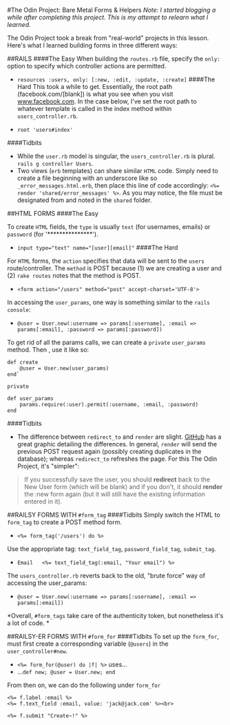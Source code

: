 #The Odin Project:  Bare Metal Forms & Helpers
*Note: I started blogging a while after completing this project. This is my attempt to relearn what I learned.*

The Odin Project took a break from "real-world" projects in this lesson. Here's what I learned building forms in three different ways:

##RAILS
####The Easy
When building the `routes.rb` file, specify the `only:` option to specify which controller actions are permitted.

*	`resources :users, only: [:new, :edit, :update, :create]`
####The Hard
This took a while to get. Essentially, the root path (facebook.com/[blank]) is what you see when you visit www.facebook.com. In the case below, I've set the root path to whatever template is called in the index method within `users_controller.rb`.

*	`root 'users#index'`

####Tidbits
*	While the `user.rb` model is singular, the `users_controller.rb` is plural. `rails g controller Users`.
*	Two views (`erb` templates) can share similar `HTML` code. Simply need to create a file beginning with an underscore like so `_error_messages.html.erb`, then place this line of code accordingly: 
	`<%= render 'shared/error_messages' %>`. As you may notice, the file must be designated  from and noted in the `shared` folder.

##HTML FORMS
####The Easy

To create `HTML` fields, the `type` is usually `text` (for usernames, emails) or `password` (for '***************').

*	`input type="text" name="[user][email]"`
####The Hard

For `HTML` forms,  the `action` specifies that data will be sent to the `users` route/controller. The `method` is POST because  (1) we are creating a user and (2) `rake routes` notes that the method is POST. 

*	`<form action="/users" method="post" accept-charset='UTF-8'>`

In accessing the `user_params`, one way is something similar to the `rails console`:

*	`@user = User.new(:username => params[:username], :email => params[:email], :password => params[:password])`

To get rid of all the params calls, we can create a `private` `user_params` method. Then , use it like so:

	def create
    	@user = User.new(user_params)
	end` 
	
    private
	
    def user_params
		params.require(:user).permit(:username, :email, :password)
	end

####Tidbits

*	The difference between `redirect_to` and `render` are slight. [GitHub](http://stackoverflow.com/questions/7493767/are-redirect-to-and-render-exchangeable) has a great graphic detailing the differences. In general, `render` will send the previous POST request again (possibly creating duplicates in the database); whereas `redirect_to` refreshes the page. For this The Odin Project, it's "simpler": 
>If you successfully save the user, you should **redirect** back to the New User form (which will be blank) and if you don't, it should **render** the :new form again (but it will still have the existing information entered in it). 

##RAILSY FORMS WITH `#form_tag`
####Tidbits
Simply switch the HTML to `form_tag` to create a POST method form.

*	`<%= form_tag('/users') do %>`

Use the appropriate tag:  `text_field_tag`, `password_field_tag`, `submit_tag`.

*	`Email   <%= text_field_tag(:email, "Your email") %>`

The `users_controller.rb` reverts back to the old, "brute force" way of accessing the user_params:

*	`@user = User.new(:username => params[:username], :email => params[:email])`

*Overall, `#form_tags` take care of the authenticity token, but nonetheless it's a lot of code. *

##RAILSY-ER FORMS WITH `#form_for`
####Tidbits
To set up the `form_for`, must first create a corresponding variable (`@users`) in the `user_controller#new`. 

*	`<%= form_for(@user) do |f| %>` uses...
*	...`def new; @user = User.new; end`

From then on, we can do the following under `form_for`


	<%= f.label :email %>
	<%= f.text_field :email, value: 'jack@jack.com' %><br>

	<%= f.submit "Create~!" %>